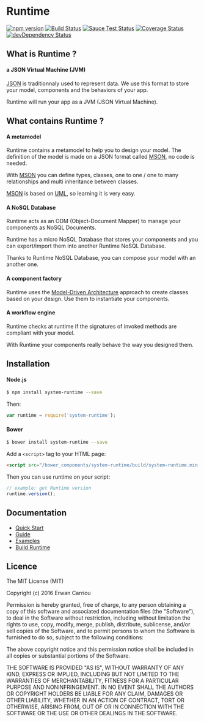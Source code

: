 # Runtime

[![npm version](https://badge.fury.io/js/system-runtime.svg)](http://badge.fury.io/js/system-runtime)
[![Build Status](https://travis-ci.org/system-sdk/system-runtime.svg?branch=master)](https://travis-ci.org/system-sdk/system-runtime)
[![Sauce Test Status](https://saucelabs.com/buildstatus/system-runtime)](https://saucelabs.com/u/system-runtime)
[![Coverage Status](https://coveralls.io/repos/github/system-sdk/system-runtime/badge.svg?branch=master)](https://coveralls.io/github/system-sdk/system-runtime?branch=master)
[![devDependency Status](https://david-dm.org/system-sdk/system-runtime/dev-status.svg)](https://david-dm.org/system-sdk/system-runtime#info=devDependencies)

## What is Runtime ?

#### a JSON Virtual Machine (JVM)

[JSON](http://json.org) is traditionnaly used to represent data. We use this format to store your model, components and the behaviors of your app.

Runtime will run your app as a JVM (JSON Virtual Machine).

## What contains Runtime ?

#### A metamodel

Runtime contains a metamodel to help you to design your model. The definition of the model is made on a JSON format called [MSON](https://system-runtime.readme.io/docs/design-your-model#section-mson), no code is needed. 

With [MSON](https://system-runtime.readme.io/docs/design-your-model#section-mson) you can define types, classes, one to one / one to many relationships and multi inheritance between classes. 

[MSON](https://system-runtime.readme.io/docs/design-your-model#section-mson) is based on [UML](http://uml.org), so learning it is very easy.

#### A NoSQL Database

Runtime acts as an ODM (Object-Document Mapper) to manage your components as NoSQL Documents. 

Runtime has a micro NoSQL Database that stores your components and you can export/import them into another Runtime NoSQL Database. 

Thanks to Runtime NoSQL Database, you can compose your model with an another one.

#### A component factory

Runtime uses the [Model-Driven Architecture](http://www.omg.org/mda/) approach to create classes based on your design. Use them to instantiate your components. 

#### A workflow engine

Runtime checks at runtime if the signatures of invoked methods are compliant with your model. 

With Runtime your components really behave the way you designed them. 

## Installation

#### Node.js

```sh
$ npm install system-runtime --save
```

Then:

```js
var runtime = require('system-runtime');
```

#### Bower

```sh
$ bower install system-runtime --save
```

Add a `<script>` tag to your HTML page:
```html
<script src="/bower_components/system-runtime/build/system-runtime.min.js"></script>
```

Then you can use runtime on your script:
```js
// example: get Runtime version
runtime.version();
```

## Documentation

* [Quick Start](https://system-runtime.readme.io/docs/quick-start)
* [Guide](https://system-runtime.readme.io/docs/installation)
* [Examples](https://system-runtime.readme.io/docs/a-basic-hello-world)
* [Build Runtime](https://system-runtime.readme.io/docs/extend-runtimejs)

## Licence

The MIT License (MIT)

Copyright (c) 2016 Erwan Carriou

Permission is hereby granted, free of charge, to any person obtaining a copy
of this software and associated documentation files (the "Software"), to deal
in the Software without restriction, including without limitation the rights
to use, copy, modify, merge, publish, distribute, sublicense, and/or sell
copies of the Software, and to permit persons to whom the Software is
furnished to do so, subject to the following conditions:

The above copyright notice and this permission notice shall be included in all
copies or substantial portions of the Software.

THE SOFTWARE IS PROVIDED "AS IS", WITHOUT WARRANTY OF ANY KIND, EXPRESS OR
IMPLIED, INCLUDING BUT NOT LIMITED TO THE WARRANTIES OF MERCHANTABILITY,
FITNESS FOR A PARTICULAR PURPOSE AND NONINFRINGEMENT. IN NO EVENT SHALL THE
AUTHORS OR COPYRIGHT HOLDERS BE LIABLE FOR ANY CLAIM, DAMAGES OR OTHER
LIABILITY, WHETHER IN AN ACTION OF CONTRACT, TORT OR OTHERWISE, ARISING FROM,
OUT OF OR IN CONNECTION WITH THE SOFTWARE OR THE USE OR OTHER DEALINGS IN THE
SOFTWARE. 